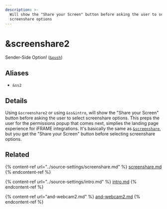 ```yaml
---
description: >-
  Will show the "Share your Screen" button before asking the user to select
  screenshare options
---
```


# \&screenshare2

Sender-Side Option! ([`&push`](../source-settings/push.md))

## Aliases

* `&ss2`

## Details

Using `&screenshare2` or using `&ss&intro`, will show the "Share your Screen" button before asking the user to select screenshare options. This preps the user for the permissions popup that comes next, simplies the landing page experience for iFRAME integrations. It's basically the same as [`&screenshare`](../source-settings/screenshare.md), but you get the "Share your Screen" button before selecting screenshare options.

## Related

{% content-ref url="../source-settings/screenshare.md" %}
[screenshare.md](../source-settings/screenshare.md)
{% endcontent-ref %}

{% content-ref url="../source-settings/intro.md" %}
[intro.md](../source-settings/intro.md)
{% endcontent-ref %}

{% content-ref url="and-webcam2.md" %}
[and-webcam2.md](and-webcam2.md)
{% endcontent-ref %}
